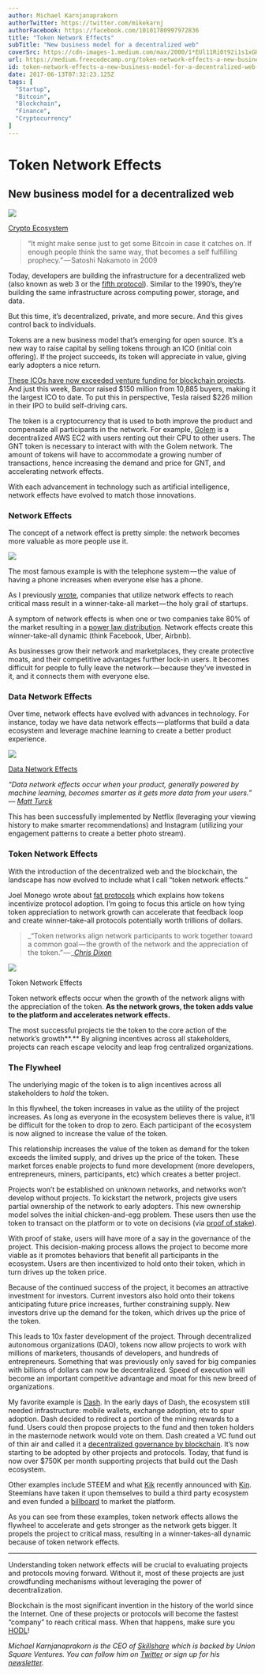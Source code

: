 ```yaml
---
author: Michael Karnjanaprakorn
authorTwitter: https://twitter.com/mikekarnj
authorFacebook: https://facebook.com/10101780997972836
title: "Token Network Effects"
subTitle: "New business model for a decentralized web"
coverSrc: https://cdn-images-1.medium.com/max/2000/1*EUl11Ri0t92i1s1xGH5JMg.png
url: https://medium.freecodecamp.org/token-network-effects-a-new-business-model-for-a-decentralized-web-6cde8b4e862
id: token-network-effects-a-new-business-model-for-a-decentralized-web-6cde8b4e862
date: 2017-06-13T07:32:23.125Z
tags: [
  "Startup",
  "Bitcoin",
  "Blockchain",
  "Finance",
  "Cryptocurrency"
]
---
```

# **Token Network Effects**

## New business model for a decentralized web







![](https://cdn-images-1.medium.com/max/2000/1*EUl11Ri0t92i1s1xGH5JMg.png)

[Crypto Ecosystem](https://medium.com/birds-view/mapping-the-decentralized-world-of-tomorrow-5bf36b973203?mc_cid=2a1bdd790c&mc_eid=7da9426d1d)







> “It might make sense just to get some Bitcoin in case it catches on. If enough people think the same way, that becomes a self fulfilling prophecy.” — Satoshi Nakamoto in 2009

Today, developers are building the infrastructure for a decentralized web (also known as web 3 or the [fifth protocol](https://startupboy.com/2014/04/01/the-fifth-protocol/)). Similar to the 1990’s, they’re building the same infrastructure across computing power, storage, and data.

But this time, it’s decentralized, private, and more secure. And this gives control back to individuals.

Tokens are a new business model that’s emerging for open source. It’s a new way to raise capital by selling tokens through an ICO (initial coin offering). If the project succeeds, its token will appreciate in value, giving early adopters a nice return.

[These ICOs have now exceeded venture funding for blockchain projects](http://www.coindesk.com/ico-investments-pass-vc-funding-in-blockchain-market-first/). And just this week, Bancor raised $150 million from 10,885 buyers, making it the largest ICO to date. To put this in perspective, Tesla raised $226 million in their IPO to build self-driving cars.

The token is a cryptocurrency that is used to both improve the product and compensate all participants in the network. For example, [Golem](https://blog.golemproject.net/the-economics-of-the-golem-network-token-d64c1a50b1d5) is a decentralized AWS EC2 with users renting out their CPU to other users. The GNT token is necessary to interact with with the Golem network. The amount of tokens will have to accommodate a growing number of transactions, hence increasing the demand and price for GNT, and accelerating network effects.

With each advancement in technology such as artificial intelligence, network effects have evolved to match those innovations.

### **Network Effects**

The concept of a network effect is pretty simple: the network becomes more valuable as more people use it.



![](https://cdn-images-1.medium.com/max/1600/1*0WmQpj626gzFdzAyfY_i1w.png)



The most famous example is with the telephone system — the value of having a phone increases when everyone else has a phone.

As I previously [wrote](https://medium.com/personal-growth/16-mental-models-for-founders-and-leaders-25c3724a5208), companies that utilize network effects to reach critical mass result in a winner-take-all market — the holy grail of startups.

A symptom of network effects is when one or two companies take 80% of the market resulting in a [power law distribution](https://en.wikipedia.org/wiki/Power_law). Network effects create this winner-take-all dynamic (think Facebook, Uber, Airbnb).

As businesses grow their network and marketplaces, they create protective moats, and their competitive advantages further lock-in users. It becomes difficult for people to fully leave the network — because they’ve invested in it, and it connects them with everyone else.

### **Data Network Effects**

Over time, network effects have evolved with advances in technology. For instance, today we have data network effects — platforms that build a data ecosystem and leverage machine learning to create a better product experience.



![](https://cdn-images-1.medium.com/max/1600/1*BYLjHBFAEscnb_G1Kt91Pg.png)

[Data Network Effects](https://medium.com/@muellerfreitag/10-data-acquisition-strategies-for-startups-47166580ee48)



_“Data network effects occur when your product, generally powered by machine learning, becomes smarter as it gets more data from your users.”  
—_ [_Matt Turck_](http://mattturck.com/the-power-of-data-network-effects/)

This has been successfully implemented by Netflix (leveraging your viewing history to make smarter recommendations) and Instagram (utilizing your engagement patterns to create a better photo stream).

### **Token Network Effects**

With the introduction of the decentralized web and the blockchain, the landscape has now evolved to include what I call “token network effects.”

Joel Monego wrote about [fat protocols](http://www.usv.com/blog/fat-protocols) which explains how tokens incentivize protocol adoption. I’m going to focus this article on how tying token appreciation to network growth can accelerate that feedback loop and create winner-take-all protocols potentially worth trillions of dollars.

> _“Token networks align network participants to work together toward a common goal — the growth of the network and the appreciation of the token.” — _[_Chris Dixon_](https://medium.com/@cdixon/crypto-tokens-a-breakthrough-in-open-network-design-e600975be2ef)



![](https://cdn-images-1.medium.com/max/1600/1*__fpT9UiRR42LvspHuhSEQ.png)

Token Network Effects



Token network effects occur when the growth of the network aligns with the appreciation of the token. **As the network grows, the token adds value to the platform and accelerates network effects.**

The most successful projects tie the token to the core action of the network’s growth**.** By aligning incentives across all stakeholders, projects can reach escape velocity and leap frog centralized organizations.

### **The Flywheel**

The underlying magic of the token is to align incentives across all stakeholders to _hold_ the token.

In this flywheel, the token increases in value as the utility of the project increases. As long as everyone in the ecosystem believes there is value, it’ll be difficult for the token to drop to zero. Each participant of the ecosystem is now aligned to increase the value of the token.

This relationship increases the value of the token as demand for the token exceeds the limited supply, and drives up the price of the token. These market forces enable projects to fund more development (more developers, entrepreneurs, miners, participants, etc) which creates a better project.

Projects won’t be established on unknown networks, and networks won’t develop without projects. To kickstart the network, projects give users partial ownership of the network to early adopters. This new ownership model solves the initial chicken-and-egg problem. These users then use the token to transact on the platform or to vote on decisions (via [proof of stake](https://bitcoinmagazine.com/articles/what-proof-of-stake-is-and-why-it-matters-1377531463/)).

With proof of stake, users will have more of a say in the governance of the project. This decision-making process allows the project to become more viable as it promotes behaviors that benefit all participants in the ecosystem. Users are then incentivized to hold onto their token, which in turn drives up the token price.

Because of the continued success of the project, it becomes an attractive investment for investors. Current investors also hold onto their tokens anticipating future price increases, further constraining supply. New investors drive up the demand for the token, which drives up the price of the token.

This leads to 10x faster development of the project. Through decentralized autonomous organizations (DAO), tokens now allow projects to work with millions of marketers, thousands of developers, and hundreds of entrepreneurs. Something that was previously only saved for big companies with billions of dollars can now be decentralized. Speed of execution will become an important competitive advantage and moat for this new breed of organizations.

My favorite example is [Dash](https://www.dash.org/). In the early days of Dash, the ecosystem still needed infrastructure: mobile wallets, exchange adoption, etc to spur adoption. Dash decided to redirect a portion of the mining rewards to a fund. Users could then propose projects to the fund and then token holders in the masternode network would vote on them. Dash created a VC fund out of thin air and called it a [decentralized governance by blockchain](https://www.dash.org/governance/). It’s now starting to be adopted by other projects and protocols. Today, that fund is now over $750K per month supporting projects that build out the Dash ecosystem.

Other examples include STEEM and what [Kik](https://kin.kik.com/) recently announced with [Kin](http://avc.com/2017/05/kin/). Steemians have taken it upon themselves to build a third party ecosystem and even funded a [billboard](https://themerkle.com/steem-blogger-raises-thousands-of-dollars-to-fund-real-world-billboard-campaign/) to market the platform.

As you can see from these examples, token network effects allows the flywheel to accelerate and gets stronger as the network gets bigger. It propels the project to critical mass, resulting in a winner-takes-all dynamic because of token network effects.











* * *







Understanding token network effects will be crucial to evaluating projects and protocols moving forward. Without it, most of these projects are just crowdfunding mechanisms without leveraging the power of decentralization.

Blockchain is the most significant invention in the history of the world since the Internet. One of these projects or protocols will become the fastest “company” to reach critical mass. When that happens, make sure you [HODL](http://www.urbandictionary.com/define.php?term=hodl)!

_Michael Karnjanaprakorn is the CEO of_ [_Skillshare_](http://www.skillshare.com) _which is backed by Union Square Ventures. You can follow him on_ [_Twitter_](https://twitter.com/mikekarnj) _or sign up for his_ [_newsletter_](http://newsletter.mikekarnj.com/)_._








